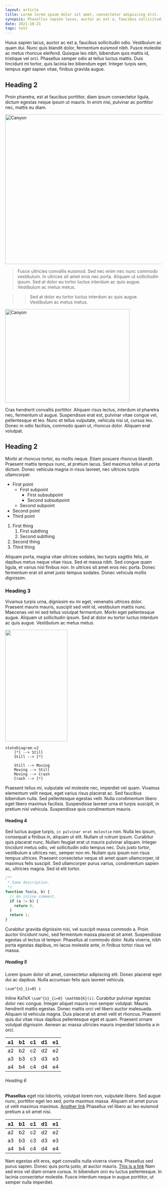 ```yaml
---
layout: article
title: Lorem lorem ipsum dolor sit amet, consectetur adipiscing elit.
synopsis: Phasellus sapien lacus, auctor ac est a, faucibus sollicitudin odio. Vestibulum ac quam dui. Nunc quis blandit dolor, fermentum euismod nibh. Fusce molestie ac metus rhoncus eleifend.
date: 2021-10-21
tags: test
---
```


Huius sapien lacus, auctor ac est a, faucibus sollicitudin odio. Vestibulum ac quam dui. Nunc quis blandit dolor, fermentum euismod nibh. Fusce molestie ac metus rhoncus eleifend. Quisque leo nibh, bibendum quis mattis id, tristique vel orci. Phasellus semper odio at tellus luctus mattis. Duis tincidunt mi tortor, quis lacinia leo bibendum eget. Integer turpis sem, tempus eget sapien vitae, finibus gravida augue.

## Heading 2

Proin pharetra, est at faucibus porttitor, diam ipsum consectetur ligula, dictum egestas neque ipsum ut mauris. In enim nisi, pulvinar ac porttitor nec, mattis eu diam.

<img src="https://picsum.photos/960/480" alt="Canyon" width="960" height="480" />

> Fusce ultricies convallis euismod. Sed nec enim nec nunc commodo vestibulum.
> In ultrices sit amet eros nec porta.
> Aliquam ut sollicitudin ipsum. Sed at dolor eu tortor luctus interdum ac quis augue. Vestibulum ac metus metus.

> > Sed at dolor eu tortor luctus interdum ac quis augue. Vestibulum ac metus metus.

<img src="https://picsum.photos/400/300" alt="Canyon" width="400" height="300" />

Cras hendrerit convallis porttitor. Aliquam risus lectus, interdum id pharetra nec, fermentum ut augue. Suspendisse erat est, pulvinar vitae congue vel, pellentesque et leo. Nunc et tellus vulputate, vehicula nisi ut, cursus leo. Donec in odio facilisis, commodo quam ut, rhoncus dolor. Aliquam erat volutpat.

## Heading 2

Morbi at rhoncus tortor, eu mollis neque. Etiam posuere rhoncus blandit. Praesent mattis tempus nunc, at pretium lacus. Sed maximus tellus ut porta dictum. Donec vehicula magna in risus laoreet, nec ultrices turpis ullamcorper.

- First point
  - First subpoint
    - First subsubpoint
    - Second subsubpoint
  - Second subpoint
- Second point
- Third point

1. First thing
   1. First subthing
   2. Second subthing
2. Second thing
3. Third thing

Aliquam porta, magna vitae ultrices sodales, leo turpis sagittis felis, et dapibus metus neque vitae risus. Sed et massa nibh. Sed congue quam ligula, et varius nisl finibus non. In ultrices sit amet eros nec porta. Donec fermentum erat sit amet justo tempus sodales. Donec vehicula mollis dignissim.

### Heading 3

Vivamus turpis urna, dignissim eu mi eget, venenatis ultrices dolor. Praesent mauris mauris, suscipit sed velit id, vestibulum mattis nunc. Maecenas vel mi sed tellus volutpat fermentum. Morbi eget pellentesque augue. Aliquam ut sollicitudin ipsum. Sed at dolor eu tortor luctus interdum ac quis augue. Vestibulum ac metus metus.

<img src="../images/mermaid-0.svg" width="200" height="358" />

```
stateDiagram-v2
    [*] --> Still
    Still --> [*]

    Still --> Moving
    Moving --> Still
    Moving --> Crash
    Crash --> [*]
```

Praesent tellus mi, vulputate vel molestie nec, imperdiet vel quam. Vivamus elementum velit neque, eget varius risus placerat ac. Sed faucibus bibendum nulla. Sed pellentesque egestas velit. Nulla condimentum libero eget libero maximus facilisis. Suspendisse laoreet urna et turpis suscipit, in pretium nisl vehicula. Suspendisse quis condimentum mauris.

#### Heading 4

Sed luctus augue turpis, `in pulvinar erat molestie` non. Nulla leo ipsum, consequat a finibus in, aliquam ut elit. Nullam ut rutrum ipsum. Curabitur quis placerat nunc. Nullam feugiat erat ut mauris pulvinar aliquam. Integer tincidunt metus odio, vel sollicitudin odio tempus nec. Duis justo tortor, vestibulum a ultrices nec, semper non mi. Nullam quis ipsum non risus tempus ultrices. Praesent consectetur neque sit amet quam ullamcorper, id maximus felis suscipit. Sed ullamcorper purus varius, condimentum sapien ac, ultricies magna. Sed id elit tortor.

```js
/**
 * Some description.
 */
function foo(a, b) {
  // An inline comment.
  if (a != b) {
    return 0;
  }
  return 1;
}
```

Curabitur gravida dignissim nisi, vel suscipit massa commodo a. Proin auctor tincidunt nunc, sed fermentum massa placerat sit amet. Suspendisse egestas ut lectus id tempor. Phasellus at commodo dolor. Nulla viverra, nibh porta egestas dapibus, mi lacus molestie ante, in finibus tortor risus vel massa.

##### Heading 5

Lorem ipsum dolor sit amet, consectetur adipiscing elit. Donec placerat eget dui ac dapibus. Nulla accumsan felis quis laoreet vehicula.

```
\sum^{n}_{i=0} i
```

Inline KaTeX `\sum^{n}_{i=0} \mathbb{K}(i)`. Curabitur pulvinar egestas dolor nec congue. Integer aliquet mauris non semper volutpat. Mauris hendrerit mattis egestas. Donec mattis orci vel libero auctor malesuada. Aliquam id vehicula magna. Duis placerat sit amet velit et rhoncus. Praesent quis dui vitae risus dapibus pellentesque eget et quam. Praesent ornare volutpat dignissim. Aenean ac massa ultricies mauris imperdiet lobortis a in orci.

| a1  | b1  | c1  | d1  | e1  |
| --- | --- | --- | --- | --- |
| a2  | b2  | c2  | d2  | e2  |
| a3  | b3  | c3  | d3  | e3  |
| a4  | b4  | c4  | d4  | e4  |

###### Heading 6

**Phasellus** eget nisi lobortis, volutpat lorem non, vulputate libero. Sed augue nunc, porttitor eget leo sed, porta maximus massa. Aliquam sit amet purus ut velit maximus maximus. [Another link](foo/test2.html) Phasellus vel libero ac leo euismod pretium a sit amet nisi.

| a1  | b1  | c1  | d1  | e1  |
| --- | --- | --- | --- | --- |
| a2  | b2  | c2  | d2  | e2  |
| a3  | b3  | c3  | d3  | e3  |
| a4  | b4  | c4  | d4  | e4  |

Nam egestas elit eros, eget convallis nulla viverra viverra. Phasellus sed purus sapien. Donec quis porta justo, at auctor mauris. [This is a link](https://google.com) Nam sed eros vel diam ornare cursus. In bibendum orci eu luctus pellentesque. In lacinia consectetur molestie. Fusce interdum neque in augue porttitor, ut semper nulla imperdiet.
